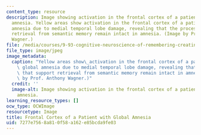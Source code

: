 ```yaml
---
content_type: resource
description: Image showing activation in the frontal cortex of a patient with global
  amnesia. Yellow areas show activation in the frontal cortex of a patient with global
  amnesia due to medial temporal lobe damage, revealing that the processes that support
  retrieval from semantic memory remain intact in amnesia. (Image by Prof. Anthony
  Wagner.)
file: /media/courses/9-93-cognitive-neuroscience-of-remembering-creating-and-controlling-memory-january-iap-2002/7277e7568a810f58a162e85bcda9fe03_9-93iap02.jpg
file_type: image/jpeg
image_metadata:
  caption: "Yellow areas show\_activation in the frontal cortex of a patient with\
    \ global amnesia due to medial temporal lobe damage, revealing that the processes\
    \ that support retrieval from semantic memory remain intact in amnesia. (Image\
    \ by Prof. Anthony Wagner.)"
  credit: ''
  image-alt: Image showing activation in the frontal cortex of a patient with global
    amnesia.
learning_resource_types: []
ocw_type: OCWImage
resourcetype: Image
title: Frontal Cortex of a Patient with Global Amnesia
uid: 7277e756-8a81-0f58-a162-e85bcda9fe03
---
```

